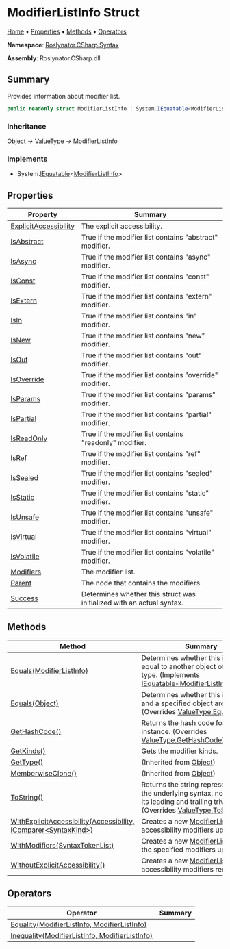 <a name="_top"></a>

# ModifierListInfo Struct

[Home](../../../../README.md#_top) &#x2022; [Properties](#properties) &#x2022; [Methods](#methods) &#x2022; [Operators](#operators)

**Namespace**: [Roslynator.CSharp.Syntax](../README.md#_top)

**Assembly**: Roslynator\.CSharp\.dll

## Summary

Provides information about modifier list\.

```csharp
public readonly struct ModifierListInfo : System.IEquatable<ModifierListInfo>
```

### Inheritance

[Object](https://docs.microsoft.com/en-us/dotnet/api/system.object) &#x2192; [ValueType](https://docs.microsoft.com/en-us/dotnet/api/system.valuetype) &#x2192; ModifierListInfo

### Implements

* System\.[IEquatable](https://docs.microsoft.com/en-us/dotnet/api/system.iequatable-1)\<[ModifierListInfo](#_top)>

## Properties

| Property | Summary |
| -------- | ------- |
| [ExplicitAccessibility](ExplicitAccessibility/README.md#_top) | The explicit accessibility\. |
| [IsAbstract](IsAbstract/README.md#_top) | True if the modifier list contains "abstract" modifier\. |
| [IsAsync](IsAsync/README.md#_top) | True if the modifier list contains "async" modifier\. |
| [IsConst](IsConst/README.md#_top) | True if the modifier list contains "const" modifier\. |
| [IsExtern](IsExtern/README.md#_top) | True if the modifier list contains "extern" modifier\. |
| [IsIn](IsIn/README.md#_top) | True if the modifier list contains "in" modifier\. |
| [IsNew](IsNew/README.md#_top) | True if the modifier list contains "new" modifier\. |
| [IsOut](IsOut/README.md#_top) | True if the modifier list contains "out" modifier\. |
| [IsOverride](IsOverride/README.md#_top) | True if the modifier list contains "override" modifier\. |
| [IsParams](IsParams/README.md#_top) | True if the modifier list contains "params" modifier\. |
| [IsPartial](IsPartial/README.md#_top) | True if the modifier list contains "partial" modifier\. |
| [IsReadOnly](IsReadOnly/README.md#_top) | True if the modifier list contains "readonly" modifier\. |
| [IsRef](IsRef/README.md#_top) | True if the modifier list contains "ref" modifier\. |
| [IsSealed](IsSealed/README.md#_top) | True if the modifier list contains "sealed" modifier\. |
| [IsStatic](IsStatic/README.md#_top) | True if the modifier list contains "static" modifier\. |
| [IsUnsafe](IsUnsafe/README.md#_top) | True if the modifier list contains "unsafe" modifier\. |
| [IsVirtual](IsVirtual/README.md#_top) | True if the modifier list contains "virtual" modifier\. |
| [IsVolatile](IsVolatile/README.md#_top) | True if the modifier list contains "volatile" modifier\. |
| [Modifiers](Modifiers/README.md#_top) | The modifier list\. |
| [Parent](Parent/README.md#_top) | The node that contains the modifiers\. |
| [Success](Success/README.md#_top) | Determines whether this struct was initialized with an actual syntax\. |

## Methods

| Method | Summary |
| ------ | ------- |
| [Equals(ModifierListInfo)](Equals/README.md#Roslynator_CSharp_Syntax_ModifierListInfo_Equals_Roslynator_CSharp_Syntax_ModifierListInfo_) | Determines whether this instance is equal to another object of the same type\. \(Implements [IEquatable\<ModifierListInfo>.Equals](https://docs.microsoft.com/en-us/dotnet/api/system.iequatable-1.equals)\) |
| [Equals(Object)](Equals/README.md#Roslynator_CSharp_Syntax_ModifierListInfo_Equals_System_Object_) | Determines whether this instance and a specified object are equal\. \(Overrides [ValueType.Equals](https://docs.microsoft.com/en-us/dotnet/api/system.valuetype.equals)\) |
| [GetHashCode()](GetHashCode/README.md#_top) | Returns the hash code for this instance\. \(Overrides [ValueType.GetHashCode](https://docs.microsoft.com/en-us/dotnet/api/system.valuetype.gethashcode)\) |
| [GetKinds()](GetKinds/README.md#_top) | Gets the modifier kinds\. |
| [GetType()](https://docs.microsoft.com/en-us/dotnet/api/system.object.gettype) |  \(Inherited from [Object](https://docs.microsoft.com/en-us/dotnet/api/system.object)\) |
| [MemberwiseClone()](https://docs.microsoft.com/en-us/dotnet/api/system.object.memberwiseclone) |  \(Inherited from [Object](https://docs.microsoft.com/en-us/dotnet/api/system.object)\) |
| [ToString()](ToString/README.md#_top) | Returns the string representation of the underlying syntax, not including its leading and trailing trivia\. \(Overrides [ValueType.ToString](https://docs.microsoft.com/en-us/dotnet/api/system.valuetype.tostring)\) |
| [WithExplicitAccessibility(Accessibility, IComparer\<SyntaxKind>)](WithExplicitAccessibility/README.md#_top) | Creates a new [ModifierListInfo](#_top) with accessibility modifiers updated\. |
| [WithModifiers(SyntaxTokenList)](WithModifiers/README.md#_top) | Creates a new [ModifierListInfo](#_top) with the specified modifiers updated\. |
| [WithoutExplicitAccessibility()](WithoutExplicitAccessibility/README.md#_top) | Creates a new [ModifierListInfo](#_top) with accessibility modifiers removed\. |

## Operators

| Operator | Summary |
| -------- | ------- |
| [Equality(ModifierListInfo, ModifierListInfo)](op_Equality/README.md#_top) | |
| [Inequality(ModifierListInfo, ModifierListInfo)](op_Inequality/README.md#_top) | |

